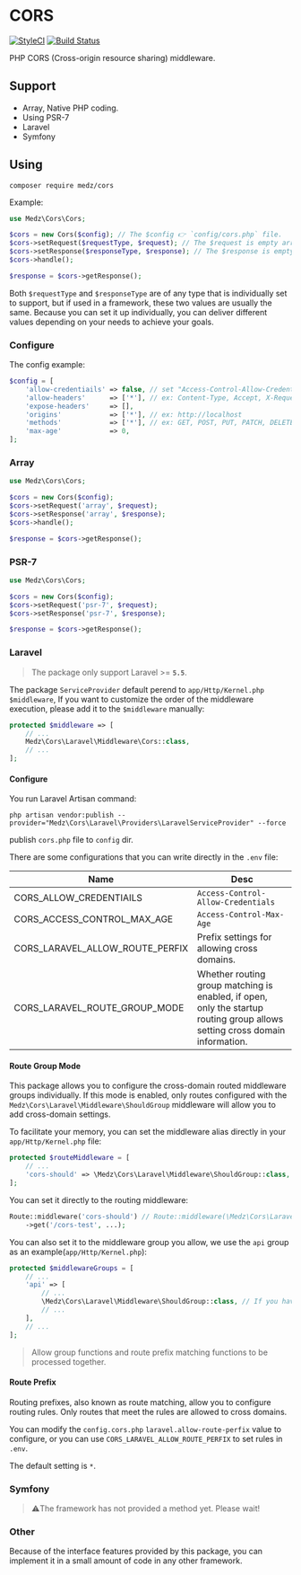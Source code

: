 # CORS

[![StyleCI](https://styleci.io/repos/125001413/shield?branch=master)](https://styleci.io/repos/125001413)
[![Build Status](https://travis-ci.org/medz/cors.svg?branch=master)](https://travis-ci.org/medz/cors)

PHP CORS (Cross-origin resource sharing) middleware.

## Support

- Array, Native PHP coding.
- Using PSR-7
- Laravel
- Symfony

## Using

```shell
composer require medz/cors
```

Example:

```php
use Medz\Cors\Cors;

$cors = new Cors($config); // The $config 👉 `config/cors.php` file.
$cors->setRequest($requestType, $request); // The $request is empty array or is `NULL` or $_REQUEST
$cors->setResponse($responseType, $response); // The $response is empty array.
$cors->handle();

$response = $cors->getResponse();
```

Both `$requestType` and `$responseType` are of any type that is individually set to support, but if used in a framework, these two values are usually the same. Because you can set it up individually, you can deliver different values depending on your needs to achieve your goals.

### Configure

The config example:

```php
$config = [
    'allow-credentiails' => false, // set "Access-Control-Allow-Credentials" 👉 string "false" or "true".
    'allow-headers'      => ['*'], // ex: Content-Type, Accept, X-Requested-With
    'expose-headers'     => [],
    'origins'            => ['*'], // ex: http://localhost
    'methods'            => ['*'], // ex: GET, POST, PUT, PATCH, DELETE
    'max-age'            => 0,
];
```

### Array

```php
use Medz\Cors\Cors;

$cors = new Cors($config);
$cors->setRequest('array', $request);
$cors->setResponse('array', $response);
$cors->handle();

$response = $cors->getResponse();
```

### PSR-7

```php
use Medz\Cors\Cors;

$cors = new Cors($config);
$cors->setRequest('psr-7', $request);
$cors->setResponse('psr-7', $response);

$response = $cors->getResponse();
```

### Laravel

> The package only support Laravel >= **`5.5`**.

The package `ServiceProvider` default perend to `app/Http/Kernel.php` `$middleware`, If you want to customize the order of the middleware execution, please add it to the `$middleware` manually:


```php
protected $middleware => [
    // ...
    Medz\Cors\Laravel\Middleware\Cors::class,
    // ...
];
```

#### Configure

You run Laravel Artisan command: 

```shell
php artisan vendor:publish --provider="Medz\Cors\Laravel\Providers\LaravelServiceProvider" --force
```

publish `cors.php` file to `config` dir.

There are some configurations that you can write directly in the `.env` file:

| Name | Desc |
|----|----|
| CORS_ALLOW_CREDENTIAILS | `Access-Control-Allow-Credentials` |
| CORS_ACCESS_CONTROL_MAX_AGE | `Access-Control-Max-Age` |
| CORS_LARAVEL_ALLOW_ROUTE_PERFIX | Prefix settings for allowing cross domains. |
| CORS_LARAVEL_ROUTE_GROUP_MODE | Whether routing group matching is enabled, if open, only the startup routing group allows setting cross domain information. |

#### Route Group Mode

This package allows you to configure the cross-domain routed middleware groups individually. If this mode is enabled, only routes configured with the `Medz\Cors\Laravel\Middleware\ShouldGroup` middleware will allow you to add cross-domain settings.

To facilitate your memory, you can set the middleware alias directly in your `app/Http/Kernel.php` file:

```php
protected $routeMiddleware = [
    // ...
    'cors-should' => \Medz\Cors\Laravel\Middleware\ShouldGroup::class,
];
```

You can set it directly to the routing middleware:

```php
Route::middleware('cors-should') // Route::middleware(\Medz\Cors\Laravel\Middleware\ShouldGroup::class)
    ->get('/cors-test', ...);
```

You can also set it to the middleware group you allow, we use the `api` group as an example(`app/Http/Kernel.php`):


```php
protected $middlewareGroups = [
    // ...
    'api' => [
        // ...
        \Medz\Cors\Laravel\Middleware\ShouldGroup::class, // If you have aliased the middleware, you can write the middleware alias directly.
        // ...
    ],
    // ...
];
```

> Allow group functions and route prefix matching functions to be processed together.

#### Route Prefix

Routing prefixes, also known as route matching, allow you to configure routing rules. Only routes that meet the rules are allowed to cross domains.

You can modify the `config.cors.php` `laravel.allow-route-perfix` value to configure, or you can use `CORS_LARAVEL_ALLOW_ROUTE_PERFIX` to set rules in `.env`.

The default setting is `*`.

### Symfony

> ⚠️The framework has not provided a method yet. Please wait!

### Other

Because of the interface features provided by this package, you can implement it in a small amount of code in any other framework.

